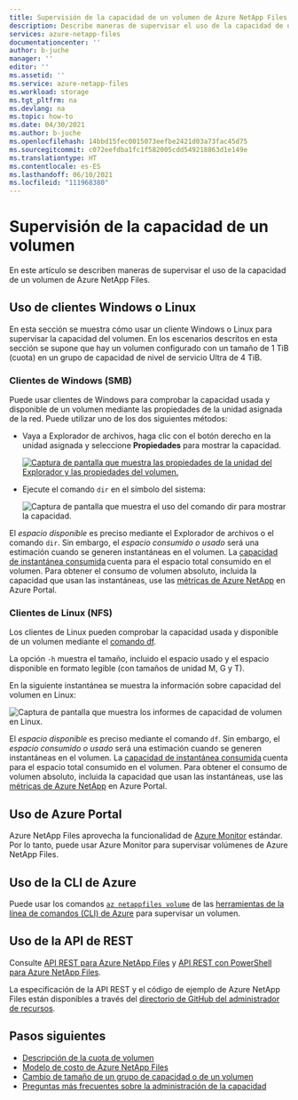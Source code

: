 ```yaml
---
title: Supervisión de la capacidad de un volumen de Azure NetApp Files | Microsoft Docs
description: Describe maneras de supervisar el uso de la capacidad de un volumen de Azure NetApp Files.
services: azure-netapp-files
documentationcenter: ''
author: b-juche
manager: ''
editor: ''
ms.assetid: ''
ms.service: azure-netapp-files
ms.workload: storage
ms.tgt_pltfrm: na
ms.devlang: na
ms.topic: how-to
ms.date: 04/30/2021
ms.author: b-juche
ms.openlocfilehash: 14bbd15fec0015073eefbe2421d03a73fac45d75
ms.sourcegitcommit: c072eefdba1fc1f582005cdd549218863d1e149e
ms.translationtype: HT
ms.contentlocale: es-ES
ms.lasthandoff: 06/10/2021
ms.locfileid: "111968380"
---
```

# <a name="monitor-the-capacity-of-a-volume"></a>Supervisión de la capacidad de un volumen  

En este artículo se describen maneras de supervisar el uso de la capacidad de un volumen de Azure NetApp Files.  

## <a name="using-windows-or-linux-clients"></a>Uso de clientes Windows o Linux

En esta sección se muestra cómo usar un cliente Windows o Linux para supervisar la capacidad del volumen. En los escenarios descritos en esta sección se supone que hay un volumen configurado con un tamaño de 1 TiB (cuota) en un grupo de capacidad de nivel de servicio Ultra de 4 TiB. 

### <a name="windows-smb-clients"></a>Clientes de Windows (SMB)

Puede usar clientes de Windows para comprobar la capacidad usada y disponible de un volumen mediante las propiedades de la unidad asignada de la red. Puede utilizar uno de los dos siguientes métodos: 

* Vaya a Explorador de archivos, haga clic con el botón derecho en la unidad asignada y seleccione **Propiedades** para mostrar la capacidad.  

    [ ![Captura de pantalla que muestra las propiedades de la unidad del Explorador y las propiedades del volumen. ](../media/azure-netapp-files/monitor-explorer-drive-properties.png) ](../media/azure-netapp-files/monitor-explorer-drive-properties.png#lightbox)

* Ejecute el comando `dir` en el símbolo del sistema: 

    ![Captura de pantalla que muestra el uso del comando dir para mostrar la capacidad.](../media/azure-netapp-files/monitor-volume-properties-dir-command.png) 

El *espacio disponible* es preciso mediante el Explorador de archivos o el comando `dir`. Sin embargo, el *espacio consumido o usado* será una estimación cuando se generen instantáneas en el volumen. La [capacidad de instantánea consumida](azure-netapp-files-cost-model.md#capacity-consumption-of-snapshots) cuenta para el espacio total consumido en el volumen. Para obtener el consumo de volumen absoluto, incluida la capacidad que usan las instantáneas, use las [métricas de Azure NetApp](azure-netapp-files-metrics.md#volumes) en Azure Portal. 

### <a name="linux-nfs-clients"></a>Clientes de Linux (NFS) 

Los clientes de Linux pueden comprobar la capacidad usada y disponible de un volumen mediante el [comando df](https://linux.die.net/man/1/df).  

La opción `-h` muestra el tamaño, incluido el espacio usado y el espacio disponible en formato legible (con tamaños de unidad M, G y T).

En la siguiente instantánea se muestra la información sobre capacidad del volumen en Linux:

![Captura de pantalla que muestra los informes de capacidad de volumen en Linux.](../media/azure-netapp-files/monitor-volume-properties-linux-command.png) 

El *espacio disponible* es preciso mediante el comando `df`. Sin embargo, el *espacio consumido o usado* será una estimación cuando se generen instantáneas en el volumen. La [capacidad de instantánea consumida](azure-netapp-files-cost-model.md#capacity-consumption-of-snapshots) cuenta para el espacio total consumido en el volumen. Para obtener el consumo de volumen absoluto, incluida la capacidad que usan las instantáneas, use las [métricas de Azure NetApp](azure-netapp-files-metrics.md#volumes) en Azure Portal. 

## <a name="using-azure-portal"></a>Uso de Azure Portal
Azure NetApp Files aprovecha la funcionalidad de [Azure Monitor](../azure-monitor/overview.md) estándar. Por lo tanto, puede usar Azure Monitor para supervisar volúmenes de Azure NetApp Files.  

## <a name="using-azure-cli"></a>Uso de la CLI de Azure  

Puede usar los comandos [`az netappfiles volume`](/cli/azure/netappfiles/volume?view=azure-cli-latest&preserve-view=true) de las [herramientas de la línea de comandos (CLI) de Azure](azure-netapp-files-sdk-cli.md) para supervisar un volumen.
 
## <a name="using-rest-api"></a>Uso de la API de REST  

Consulte [API REST para Azure NetApp Files](azure-netapp-files-develop-with-rest-api.md) y [API REST con PowerShell para Azure NetApp Files](develop-rest-api-powershell.md). 

La especificación de la API REST y el código de ejemplo de Azure NetApp Files están disponibles a través del [directorio de GitHub del administrador de recursos](https://github.com/Azure/azure-rest-api-specs/tree/master/specification/netapp/resource-manager/Microsoft.NetApp/stable). 

## <a name="next-steps"></a>Pasos siguientes

* [Descripción de la cuota de volumen](volume-quota-introduction.md)
* [Modelo de costo de Azure NetApp Files](azure-netapp-files-cost-model.md)
* [Cambio de tamaño de un grupo de capacidad o de un volumen](azure-netapp-files-resize-capacity-pools-or-volumes.md)
* [Preguntas más frecuentes sobre la administración de la capacidad](azure-netapp-files-faqs.md#capacity-management-faqs)